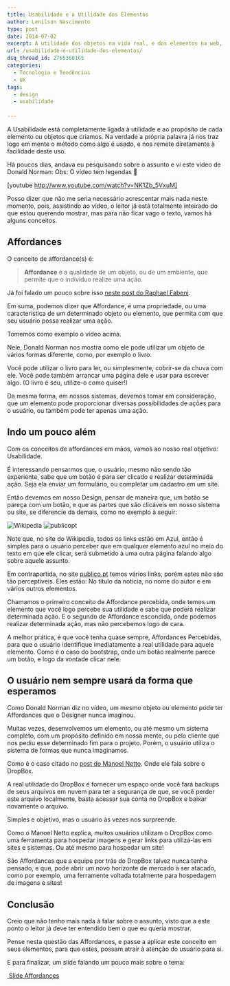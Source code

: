 ```yaml
---
title: Usabilidade e a Utilidade dos Elementos
author: Lenilson Nascimento
type: post
date: 2014-07-02
excerpt: A utilidade dos objetos na vida real, e dos elementos na web, vão muito além do que o criador imaginou. Já parou pra pensar nisso?
url: /usabilidade-e-utilidade-dos-elementos/
dsq_thread_id: 2765360165
categories:
  - Tecnologia e Tendências
  - UX
tags:
  - design
  - usabilidade

---
```

A Usabilidade está completamente ligada à utilidade e ao propósito de cada elemento ou objetos que criamos. Na verdade a própria palavra já nos traz logo em mente o método como algo é usado, e nos remete diretamente à facilidade deste uso.

Há poucos dias, andava eu pesquisando sobre o assunto e vi este vídeo de Donald Norman: Obs: O vídeo tem legendas 🙂

[youtube http://www.youtube.com/watch?v=NK1Zb_5VxuM]

Posso dizer que não me seria necessário acrescentar mais nada neste momento, pois, assistindo ao vídeo, o leitor já está totalmente inteirado do que estou querendo mostrar, mas para não ficar vago o texto, vamos há alguns conceitos.

## Affordances

O conceito de affordance(s) é:

> **Affordance** é a qualidade de um objeto, ou de um ambiente, que permite que o indivíduo realize uma ação.

Já foi falado um pouco sobre isso [neste post do Raphael Fabeni][1].

Em suma, podemos dizer que Affordance, é uma propriedade, ou uma característica de um determinado objeto ou elemento, que permita com que seu usuário possa realizar uma ação.

Tomemos como exemplo o vídeo acima.

Nele, Donald Norman nos mostra como ele pode utilizar um objeto de vários formas diferente, como, por exemplo o livro.

Você pode utilizar o livro para ler, ou simplesmente, cobrir-se da chuva com ele. Você pode também arrancar uma página dele e usar para escrever algo. (O livro é seu, utilize-o como quiser!)

Da mesma forma, em nossos sistemas, devemos tomar em consideração, que um elemento pode proporcionar diversas possibilidades de ações para o usuário, ou também pode ter apenas uma ação.

## Indo um pouco além

Com os conceitos de affordances em mãos, vamos ao nosso real objetivo: Usabilidade.

É interessando pensarmos que, o usuário, mesmo não sendo tão experiente, sabe que um botão é para ser clicado e realizar determinada ação. Seja ela enviar um formulário, ou completar um cadastro em um site.

Então devemos em nosso Design, pensar de maneira que, um botão se pareça com um botão, e que as partes que são clicáveis em nosso sistema ou site, se diferencie da demais, como no exemplo à seguir:

<img class="alignnone size-full wp-image-43022" src="https://raw.githubusercontent.com/diegoeis/tableless-static-images/master/2014/06/wikipedia.jpg" alt="Wikipedia" width="1150" height="453" srcset="uploads/2014/06/wikipedia.jpg 1150w, uploads/2014/06/wikipedia-400x157.jpg 400w" sizes="(max-width: 1150px) 100vw, 1150px" />

<img class="alignnone size-full wp-image-43024" src="https://raw.githubusercontent.com/diegoeis/tableless-static-images/master/2014/06/publicopt.jpg" alt="publicopt" width="781" height="504" srcset="uploads/2014/06/publicopt.jpg 781w, uploads/2014/06/publicopt-400x258.jpg 400w" sizes="(max-width: 781px) 100vw, 781px" />

Note que, no site do Wikipedia, todos os links estão em Azul, então é simples para o usuário perceber que em qualquer elemento azul no meio do texto em que ele clicar, será submetido à uma outra página falando algo sobre aquele assunto.

Em contrapartida, no site <a title="publico.pt" href="http://www.publico.pt/" target="_blank">publico.pt</a> temos vários links, porém estes não são tão perceptíveis. Eles estão: No título da notícia, no nome do autor e em vários outros elementos.

Chamamos o primeiro conceito de Affordance percebida, onde temos um elemento que você logo percebe sua utilidade e sabe que poderá realizar determinada ação. E o segundo de Affordance escondida, onde podemos realizar determinada ação, mas não percebemos logo de cara.

A melhor prática, é que você tenha quase sempre, Affordances Percebidas, para que o usuário identifique imediatamente a real utilidade para aquele elemento. Como é o caso do bootstrap, onde um botão realmente parece um botão, e logo da vontade clicar nele.

## O usuário nem sempre usará da forma que esperamos

Como Donald Norman diz no vídeo, um mesmo objeto ou elemento pode ter Affordances que o Designer nunca imaginou.

Muitas vezes, desenvolvemos um elemento, ou até mesmo um sistema completo, com um propósito definido em nossa mente, ou pelo cliente que nos pediu esse determinado fim para o projeto. Porém, o usuário utiliza o sistema de formas que nunca imaginamos.

Como é o caso citado no [post do Manoel Netto][2]. Onde ele fala sobre o DropBox.

A real utilidade do DropBox é fornecer um espaço onde você fará backups de seus arquivos em nuvem para ter a segurança de que, se você perder este arquivo localmente, basta acessar sua conta no DropBox e baixar novamente o arquivo.

Simples e objetivo, mas o usuário às vezes nos surpreende.

Como o Manoel Netto explica, muitos usuários utilizam o DropBox como uma ferramenta para hospedar imagens e gerar links para utilizá-las em sites e sistemas. Ou até mesmo para hospedar um site!

São Affordances que a equipe por trás do DropBox talvez nunca tenha pensado, e que, pode abrir um novo horizonte de mercado à ser atacado, como por exemplo, uma ferramente voltada totalmente para hospedagem de imagens e sites!

## Conclusão

Creio que não tenho mais nada à falar sobre o assunto, visto que a este ponto o leitor já deve ter entendido bem o que eu queria mostrar.

Pense nesta questão das Affordances, e passe a aplicar este conceito em seus elementos, para que estes, possam atrair à atenção do usuário para si.

E para finalizar, um slide falando um pouco mais sobre o tema:

<a title="Slide Affordances" href="http://pt.slideshare.net/ivogomes/affordance-5740794" target="_blank"> Slide Affordances</a>

 [1]: http://tableless.com.br/transicoes-inteligentes-na-experiencia-usuario/ "neste post do Raphael Fabeni"
 [2]: http://tableless.com.br/cinco-tipos-de-aplicativos-que-voce-deveria-usar-corretamente/ "Cinco tipos de aplicativos que você deveria usar corretamente"
